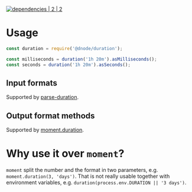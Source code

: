 [![dependencies | 2 | 2](https://img.shields.io/badge/dependencies-2%20|%202-blue.svg)](DEPENDENCIES.md)

# Usage

```javascript
const duration = require('@dnode/duration');

const milliseconds = duration('1h 20m').asMilliseconds();
const seconds = duration('1h 20m').asSeconds();
```

## Input formats

Supported by [parse-duration](https://www.npmjs.com/package/parse-duration).

## Output format methods

Supported by [moment.duration](http://momentjs.com/docs/#/durations/).

# Why use it over `moment`?

`moment` split the number and the format in two parameters, e.g. `moment.duration(3, 'days')`. That is not really usable together with environment variables, e.g. `duration(process.env.DURATION || '3 days')`.
